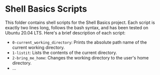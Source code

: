 # Shell Basics Scripts

This folder contains shell scripts for the Shell Basics project. Each script is exactly two lines long, follows the bash syntax, and has been tested on Ubuntu 20.04 LTS. Here's a brief description of each script:

- `0-current_working_directory`: Prints the absolute path name of the current working directory.
- `1-listit`: Lists the contents of the current directory.
- `2-bring_me_home`: Changes the working directory to the user's home directory.
- ...

